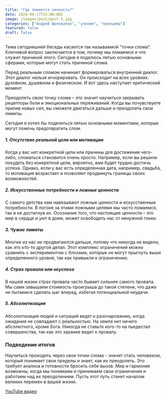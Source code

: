 ```yaml
---
title: "Где ломается личность?"
date: 2024-09-17T15:00:00Z
image: /images/post/post-3.jpg
categories: ["Андрей Шаповалов", "учение", "принципы"]
featured: false
draft: false
---
```


Тема сегодняшней беседы касается так называемой "точки слома". Ключевой вопрос заключается в том, почему мы ломаемся и что служит причиной этого. Сегодня я поделюсь пятью основными сферами, которые могут стать причиной слома.

Перед реальным сломом начинает формироваться внутренний диалог. Этот диалог нельзя игнорировать. Он происходит на всех уровнях: духовном, душевном и физическом. И вот здесь наступает критический момент.

Преодолеть свою точку слома – это значит научиться закрывать рецепторы боли и эмоциональных переживаний. Когда вы почувствуете прилив новых сил, вы сможете двигаться дальше и преодолеть свои лимиты.

Сегодня я хотел бы поделиться пятью основными моментами, которые могут помочь предотвратить слом.

##### 1. Отсутствие реальной цели или мотивации

Когда у вас нет конкретной цели или причины для достижения чего-либо, сломаться становится очень просто. Например, если вы решили похудеть без конкретной цели, вероятно, вам будет трудно достичь успеха. Однако, если у вас есть определенная дата, например, свадьба, то мотивация возрастает и позволяет продвинуть границы своих возможностей.

##### 2. Искусственные потребности и ложные ценности

С самого детства нам навязывают ложные ценности и искусственные потребности. В погоне за этими ложными целями мы часто ломаемся, так и не достигнув их. Осознание того, что настоящие ценности – это мир в сердце и уют в доме, может освободить нас от ненужной гонки.

##### 3. Чужие лимиты

Многие из нас не продвигаются дальше, потому что никогда не видели, как это кто-то другой делал. Этот комплекс ограничений можно сравнить с экспериментом с блохами, которые не могут прыгнуть выше определенного уровня, так как привыкли к ограничению.

##### 4. Страх провала или неуспеха

В нашей жизни страх провала часто бывает сильнее самого провала. Мы сами завышаем стоимость проигрыша до такой степени, что даже не пытаемся сделать шаг вперед, избегая потенциальной неудачи.

##### 5. Абсолютизация

Абсолютизация людей и ситуаций ведет к разочарованию, когда ожидания не совпадают с реальностью. На земле нет ничего абсолютного, кроме Бога. Никогда не ставьте кого-то на пьедестал совершенства, так как это заранее ведет к провалу.

### Подведение итогов

Научиться проходить через свои точки слома – значит стать человеком, который понимает свои пределы и знает, как их преодолеть. Это требует анализа и готовности бросить себе вызов. Мир и гармония возможны, когда мы понимаем и принимаем свои ограничения и работаем над их преодолением. Пусть этот путь станет началом великих перемен в вашей жизни.

[YouTube видео](https://youtu.be/UoIb8H7AUSw?si=Hg2U8zVPFLe6FSNQ)
